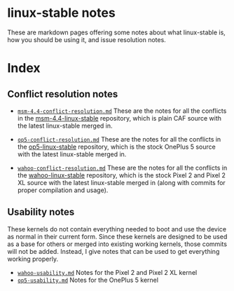 # linux-stable notes

These are markdown pages offering some notes about what linux-stable is, how you should be using it, and issue resolution notes.


# Index

## Conflict resolution notes

- [`msm-4.4-conflict-resolution.md`](msm-4.4-conflict-resolution.md) These are the notes for all the conflicts in the [msm-4.4-linux-stable](https://github.com/nathanchance/msm-4.4-linux-stable) repository, which is plain CAF source with the latest linux-stable merged in.

- [`op5-conflict-resolution.md`](op5-conflict-resolution.md) These are the notes for all the conflicts in the [op5-linux-stable](https://github.com/nathanchance/op5-linux-stable) repository, which is the stock OnePlus 5 source with the latest linux-stable merged in.

- [`wahoo-conflict-resolution.md`](wahoo-conflict-resolution.md) These are the notes for all the conflicts in the [wahoo-linux-stable](https://github.com/nathanchance/wahoo-linux-stable) repository, which is the stock Pixel 2 and Pixel 2 XL source with the latest linux-stable merged in (along with commits for proper compilation and usage).

## Usability notes

These kernels do not contain everything needed to boot and use the device as normal in their current form. Since these kernels are designed to be used as a base for others or merged into existing working kernels, those commits will not be added. Instead, I give notes that can be used to get everything working properly.

- [`wahoo-usability.md`](wahoo-usability.md) Notes for the Pixel 2 and Pixel 2 XL kernel
- [`op5-usability.md`](wahoo-usability.md) Notes for the OnePlus 5 kernel
